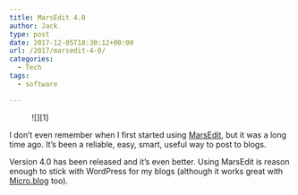 ```yaml
---
title: MarsEdit 4.0
author: Jack
type: post
date: 2017-12-05T18:30:12+00:00
url: /2017/marsedit-4-0/
categories:
  - Tech
tags:
  - software

---
```

 <figure class="wp-block-image">![][1]</figure> 

I don&#8217;t even remember when I first started using [MarsEdit][2], but it was a long time ago. It&#8217;s been a reliable, easy, smart, useful way to post to blogs.

Version 4.0 has been released and it&#8217;s even better. Using MarsEdit is reason enough to stick with&nbsp;WordPress for my blogs (although it works great with [Micro.blog][3] too).

 [1]: https://jack.baty.net/wp-content/uploads/2017/12/marsedit4.png
 [2]: https://red-sweater.com/marsedit/
 [3]: https://micro.blog